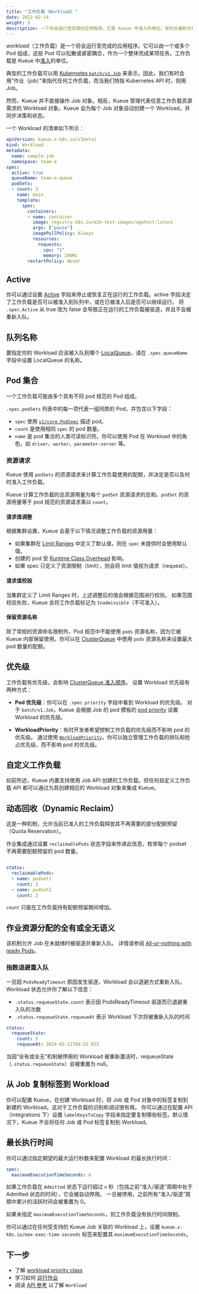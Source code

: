 ```yaml
---
title: "工作负载（Workload）"
date: 2022-02-14
weight: 5
description: 一个将会运行至完成的应用程序。它是 Kueue 中准入的单位。有时也被称为作业（job）。
---
```


_workload_（工作负载）是一个将会运行至完成的应用程序。它可以由一个或多个 Pod 组成，这些 Pod 可以松散或紧密耦合，作为一个整体完成某项任务。工作负载是 Kueue 中[准入](/docs/concepts#admission)的单位。

典型的工作负载可以用 [Kubernetes `batch/v1.Job`](https://kubernetes.io/docs/concepts/workloads/controllers/job/) 来表示。因此，我们有时会用“作业（job）”来指代任何工作负载，而当我们特指 Kubernetes API 时，则用 Job。

然而，Kueue 并不直接操作 Job 对象。相反，Kueue 管理代表任意工作负载资源需求的 Workload 对象。Kueue 会为每个 Job 对象自动创建一个 Workload，并同步决策和状态。

一个 Workload 的清单如下所示：

```yaml
apiVersion: kueue.x-k8s.io/v1beta1
kind: Workload
metadata:
  name: sample-job
  namespace: team-a
spec:
  active: true
  queueName: team-a-queue
  podSets:
  - count: 3
    name: main
    template:
      spec:
        containers:
        - name: container
          image: registry.k8s.io/e2e-test-images/agnhost:latest
          args: ["pause"]
          imagePullPolicy: Always
          resources:
            requests:
              cpu: "1"
              memory: 200Mi
        restartPolicy: Never
```
## Active

你可以通过设置 [Active](/docs/reference/kueue.v1beta1#kueue-x-k8s-io-v1beta1-WorkloadSpec) 字段来停止或恢复正在运行的工作负载。active 字段决定了工作负载是否可以被准入到队列中，或在已被准入后是否可以继续运行。
将 `.spec.Active` 从 true 改为 false 会导致正在运行的工作负载被驱逐，并且不会被重新入队。

## 队列名称

要指定你的 Workload 应该被入队到哪个 [LocalQueue](/docs/concepts/local_queue)，请在 `.spec.queueName` 字段中设置 LocalQueue 的名称。

## Pod 集合

一个工作负载可能由多个具有不同 pod 规范的 Pod 组成。

`.spec.podSets` 列表中的每一项代表一组同质的 Pod，并包含以下字段：

- `spec` 使用 [`v1/core.PodSpec`](https://kubernetes.io/docs/reference/kubernetes-api/workload-resources/pod-v1/#PodSpec) 描述 pod。
- `count` 是使用相同 `spec` 的 pod 数量。
- `name` 是 pod 集合的人类可读标识符。你可以使用 Pod 在 Workload 中的角色，如 `driver`、`worker`、`parameter-server` 等。

### 资源请求

Kueue 使用 `podSets` 的资源请求来计算工作负载使用的配额，并决定是否以及何时准入工作负载。

Kueue 计算工作负载的总资源用量为每个 `podSet` 资源请求的总和。`podSet` 的资源用量等于 pod 规范的资源请求乘以 `count`。

#### 请求值调整

根据集群设置，Kueue 会基于以下情况调整工作负载的资源用量：

- 如果集群在 [Limit Ranges](https://kubernetes.io/docs/concepts/policy/limit-range/) 中定义了默认值，则在 `spec` 未提供时会使用默认值。
- 创建的 pod 受 [Runtime Class Overhead](https://kubernetes.io/docs/concepts/scheduling-eviction/pod-overhead/) 影响。
- 如果 spec 只定义了资源限制（limit），则会将 limit 值视为请求（request）。

#### 请求值校验

当集群定义了 Limit Ranges 时，上述调整后的值会根据范围进行校验。
如果范围校验失败，Kueue 会将工作负载标记为 `Inadmissible`（不可准入）。

#### 保留资源名称

除了常规的资源命名限制外，Pod 规范中不能使用 `pods` 资源名称，因为它被 Kueue 内部保留使用。你可以在 [ClusterQueue](/docs/concepts/cluster_queue#resources) 中使用 `pods` 资源名称来设置最大 pod 数量的配额。

## 优先级

工作负载有优先级，会影响 [ClusterQueue 准入顺序](/docs/concepts/cluster_queue#queueing-strategy)。
设置 Workload 优先级有两种方式：

- **Pod 优先级**：你可以在 `.spec.priority` 字段中看到 Workload 的优先级。
对于 `batch/v1.Job`，Kueue 会根据 Job 的 pod 模板的 [pod priority](https://kubernetes.io/docs/concepts/scheduling-eviction/pod-priority-preemption/) 设置 Workload 的优先级。

- **WorkloadPriority**：有时开发者希望控制工作负载的优先级而不影响 pod 的优先级。
通过使用 [`WorkloadPriority`](/docs/concepts/workload_priority_class)，你可以独立管理工作负载的排队和抢占优先级，而不影响 pod 的优先级。

## 自定义工作负载

如前所述，Kueue 内置支持使用 Job API 创建的工作负载。但任何自定义工作负载 API 都可以通过为其创建相应的 Workload 对象来集成 Kueue。

## 动态回收（Dynamic Reclaim）

这是一种机制，允许当前已准入的工作负载释放其不再需要的部分配额预留（Quota Reservation）。

作业集成通过设置 `reclaimablePods` 状态字段来传递此信息，枚举每个 podset 不再需要配额预留的 pod 数量。

```yaml

status:
  reclaimablePods:
  - name: podset1
    count: 2
  - name: podset2
    count: 2

```
`count` 只能在工作负载持有配额预留期间增加。

## 作业资源分配的全有或全无语义

该机制允许 Job 在未就绪时被驱逐并重新入队。
详情请参阅 [All-or-nothing with ready Pods](/docs/tasks/manage/setup_wait_for_pods_ready/)。

### 指数退避重入队

一旦因 `PodsReadyTimeout` 原因发生驱逐，Workload 会以退避方式重新入队。
Workload 状态允许你了解以下信息：

- `.status.requeueState.count` 表示因 PodsReadyTimeout 驱逐而已退避重入队的次数
- `.status.requeueState.requeueAt` 表示 Workload 下次将被重新入队的时间

```yaml
status:
  requeueState:
    count: 5
    requeueAt: 2024-02-11T04:51:03Z
```

当因“全有或全无”机制被停用的 Workload 被重新激活时，requeueState（`.status.requeueState`）会被重置为 null。

## 从 Job 复制标签到 Workload
你可以配置 Kueue，在创建 Workload 时，将 Job 或 Pod 对象中的标签复制到新建的 Workload。这对于工作负载的识别和调试很有用。
你可以通过在配置 API（integrations 下）设置 `labelKeysToCopy` 字段来指定要复制哪些标签。默认情况下，Kueue 不会将任何 Job 或 Pod 标签复制到 Workload。

## 最长执行时间

你可以通过指定期望的最大运行秒数来配置 Workload 的最长执行时间：

```yaml
spec:
  maximumExecutionTimeSeconds: n
```

如果工作负载在 `Admitted` 状态下运行超过 `n` 秒（包括之前“准入/驱逐”周期中处于 Admitted 状态的时间），它会被自动停用。
一旦被停用，之前所有“准入/驱逐”周期中累计的活跃时间会被重置为 0。

如果未指定 `maximumExecutionTimeSeconds`，则工作负载没有执行时间限制。

你可以通过在任何受支持的 Kueue Job 关联的 Workload 上，设置 `kueue.x-k8s.io/max-exec-time-seconds` 标签来配置其 `maximumExecutionTimeSeconds`。



## 下一步

- 了解 [workload priority class](/docs/concepts/workload_priority_class)
- 学习如何 [运行作业](/docs/tasks/run/jobs)
- 阅读 [API 参考](/docs/reference/kueue.v1beta1/#kueue-x-k8s-io-v1beta1-Workload) 以了解 `Workload`
